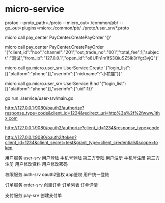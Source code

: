 # micro-service
protoc --proto_path=./proto --micro_out=./common/pb/ --go_out=plugins=micro:./common/pb/ ./proto/user_srv/*.proto


micro call pay_center PayCenter.CreatePayOrder '{}'

micro call pay_center PayCenter.CreatePayOrder '{"client_id":"hoo","channel":"201","out_trade_no":"001","total_fee":1,"subject":"测试","from_ip":"127.0.0.1","open_id":"o8UFh1m1fS3QiuSZ5Ik3rYgt3vjQ"}'

micro call go.micro.user_srv UserService.Create '{"login_list":[{"platform":"phone"}],"userinfo":{"nickname":"小花猫"}}'

micro call go.micro.user_srv UserService.Bind '{"login_list":[{"platform":"phone"}],"userinfo":{"uid":1}}'


go run ./service/user-srv/main.go

http://127.0.0.1:9080/oauth2/authorize?response_type=code&client_id=1234&redirect_uri=http%3a%2f%2fwww.1thx.com

http://127.0.0.1:9080/oauth2/authorize?client_id=1234&response_type=code

http://127.0.0.1:9080/oauth2/token?client_id=1234&client_secret=test&grant_type=client_credentials&scope=token


用户服务 user-srv
    用户登陆
        手机号登陆
        第三方登陆
    用户注册
        手机号注册
        第三方注册
    用户修改资料
    用户修改密码

权限服务 auth-srv
    oauth2鉴权
        app鉴权
        用户统一登陆

订单服务 order-srv
    创建订单
    订单列表
    订单详情

支付服务 pay-srv
    创建支付单
